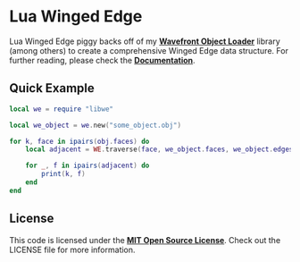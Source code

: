 Lua Winged Edge
==
Lua Winged Edge piggy backs off of my [**Wavefront Object Loader**][OBJ] library (among others) to create a comprehensive Winged Edge data structure. For further reading, please check the [**Documentation**][DOX].

Quick Example
--
```lua
local we = require "libwe"

local we_object = we.new("some_object.obj")

for k, face in ipairs(obj.faces) do
	local adjacent = WE.traverse(face, we_object.faces, we_object.edges)

	for _, f in ipairs(adjacent) do
		print(k, f)
	end
end
```

License
--
This code is licensed under the [**MIT Open Source License**][MIT]. Check out the LICENSE file for more information.

[OBJ]: https://github.com/karai17/Lua-obj-loader
[DOX]: http://karai17.github.io/Lua-Winged-Edge/
[MIT]: http://www.opensource.org/licenses/mit-license.html
